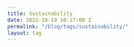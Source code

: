 ```yaml
---
title: Sustainability
date: 2022-10-19 10:17:00 Z
permalink: "/blog/tags/sustainability/"
layout: tag
---
```


